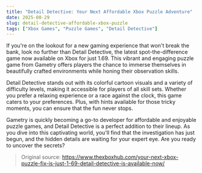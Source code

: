 ```yaml
---
title: "Detail Detective: Your Next Affordable Xbox Puzzle Adventure"
date: 2025-08-29
slug: detail-detective-affordable-xbox-puzzle
tags: ["Xbox Games", "Puzzle Games", "Detail Detective"]
---
```


If you're on the lookout for a new gaming experience that won't break the bank, look no further than Detail Detective, the latest spot-the-difference game now available on Xbox for just 1.69. This vibrant and engaging puzzle game from Gametry offers players the chance to immerse themselves in beautifully crafted environments while honing their observation skills.

Detail Detective stands out with its colorful cartoon visuals and a variety of difficulty levels, making it accessible for players of all skill sets. Whether you prefer a relaxing experience or a race against the clock, this game caters to your preferences. Plus, with hints available for those tricky moments, you can ensure that the fun never stops.

Gametry is quickly becoming a go-to developer for affordable and enjoyable puzzle games, and Detail Detective is a perfect addition to their lineup. As you dive into this captivating world, you'll find that the investigation has just begun, and the hidden details are waiting for your expert eye. Are you ready to uncover the secrets?
> Original source: https://www.thexboxhub.com/your-next-xbox-puzzle-fix-is-just-1-69-detail-detective-is-available-now/